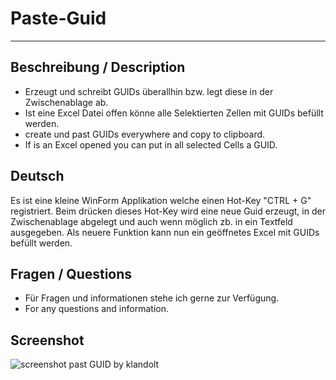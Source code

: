 # Paste-Guid
___

## Beschreibung / Description

- Erzeugt und schreibt GUIDs überallhin bzw. legt diese in der Zwischenablage ab.
- Ist eine Excel Datei offen könne alle Selektierten Zellen mit GUIDs befüllt werden.
- create und past GUIDs everywhere and copy to clipboard.
- If is an Excel opened you can put in all selected Cells a GUID.

## Deutsch

Es ist eine kleine WinForm Applikation welche einen Hot-Key "CTRL + G" registriert. Beim drücken dieses Hot-Key wird eine neue Guid erzeugt, in der Zwischenablage abgelegt und auch wenn möglich zb. in ein Textfeld ausgegeben. Als neuere Funktion kann nun ein geöffnetes Excel mit GUIDs befüllt werden.

## Fragen / Questions

- Für Fragen und informationen stehe ich gerne zur Verfügung.
- For any questions and information.

## Screenshot

![screenshot past GUID by klandolt][screenshot1]

[screenshot1]:  https://github.com/klandolt/paste-guid/blob/master/PasteGuid/Pict/Screenshot.png?raw=true  "screenshot past GUID by klandolt"
